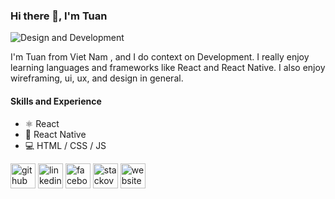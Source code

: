 ### Hi there 👋, I'm Tuan
![Design and Development](https://topdev.vn/blog/wp-content/uploads/2017/04/coder.png)

I'm Tuan from Viet Nam , and I do context on Development. I really enjoy learning languages and frameworks like React and React Native. I also enjoy wireframing, ui, ux, and design in general.

#### Skills and Experience
* ⚛ React
* 📱 React Native
* 💻 HTML / CSS / JS


[<img src='https://cdn.jsdelivr.net/npm/simple-icons@3.0.1/icons/github.svg' alt='github' height='40'>](https://github.com/tuannguyen-1309)  [<img src='https://cdn.jsdelivr.net/npm/simple-icons@3.0.1/icons/linkedin.svg' alt='linkedin' height='40'>](https://www.linkedin.com/in/https://www.linkedin.com/in/tu%E1%BA%A5n-nguy%E1%BB%85n-076442333/?trk=li_LOL_SPIN_global_careers_jobsgtm_conv_acq_dec2022_spinv1/)  [<img src='https://cdn.jsdelivr.net/npm/simple-icons@3.0.1/icons/facebook.svg' alt='facebook' height='40'>](https://www.facebook.com/tuannguyen5.daniel)  [<img src='https://cdn.jsdelivr.net/npm/simple-icons@3.0.1/icons/stackoverflow.svg' alt='stackoverflow' height='40'>](https://stackoverflow.com/users/tuannguyen-1309)  [<img src='https://cdn.jsdelivr.net/npm/simple-icons@3.0.1/icons/icloud.svg' alt='website' height='40'>](https://github.com/tuannguyen-1309)  


